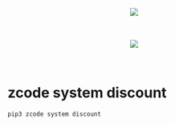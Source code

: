 <h1></h1>
<p>
<p>&nbsp;</p><div class="separator" style="clear: both; text-align: center;"><a href="https://978046he7ot53y1orgozyousd9.hop.clickbank.net/?cbpage=getpickstrial&amp;tid=PYPI" rel="nofollow" style="margin-left: 1em; margin-right: 1em;" target="_blank"><img border="0" data-original-height="300" data-original-width="280" src="https://1.bp.blogspot.com/-xEAU5zJQn6o/YPauo8FfjJI/AAAAAAAACH8/3Uyd1rnpuYEN99IhM01oZ1nxM_Fx8_EuQCLcBGAsYHQ/s16000/ZCode-System.jpg" /></a></div><br /><p></p><br /><div class="separator" style="clear: both; text-align: center;"><a href="https://978046he7ot53y1orgozyousd9.hop.clickbank.net/?cbpage=getpickstrial&amp;tid=PYPI" rel="nofollow" style="margin-left: 1em; margin-right: 1em;" target="_blank"><img border="0" data-original-height="107" data-original-width="413" src="https://1.bp.blogspot.com/-ALAPiIr8Wc8/YO3mmzVwdGI/AAAAAAAACEw/gh3jYr2UcU0jZCGanv1rEPkbrubiiI-hACPcBGAYYCw/s16000/get-discount-button.webp" /></a></div><br />
<br>

# zcode system discount
```bash
pip3 zcode system discount